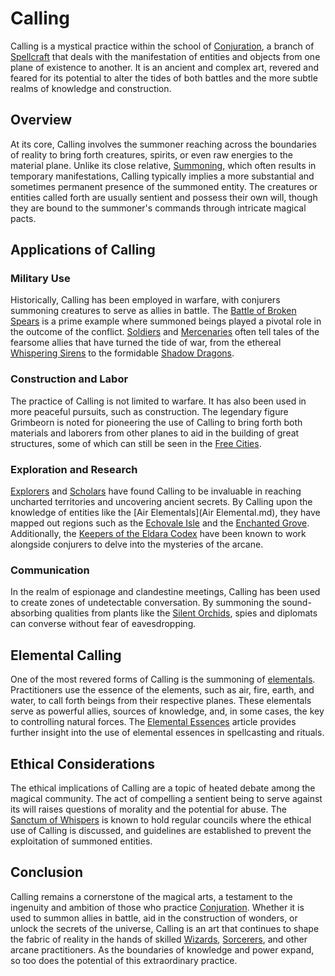# Calling

Calling is a mystical practice within the school of [Conjuration](Conjuration.md), a branch of [Spellcraft](Spellcraft.md) that deals with the manifestation of entities and objects from one plane of existence to another. It is an ancient and complex art, revered and feared for its potential to alter the tides of both battles and the more subtle realms of knowledge and construction.

## Overview

At its core, Calling involves the summoner reaching across the boundaries of reality to bring forth creatures, spirits, or even raw energies to the material plane. Unlike its close relative, [Summoning](Summoning.md), which often results in temporary manifestations, Calling typically implies a more substantial and sometimes permanent presence of the summoned entity. The creatures or entities called forth are usually sentient and possess their own will, though they are bound to the summoner's commands through intricate magical pacts.

## Applications of Calling

### Military Use

Historically, Calling has been employed in warfare, with conjurers summoning creatures to serve as allies in battle. The [Battle of Broken Spears](Battle%20of%20Broken%20Spears.md) is a prime example where summoned beings played a pivotal role in the outcome of the conflict. [Soldiers](Soldiers.md) and [Mercenaries](Mercenaries.md) often tell tales of the fearsome allies that have turned the tide of war, from the ethereal [Whispering Sirens](Whispering%20Sirens.md) to the formidable [Shadow Dragons](Shadow%20Dragons.md).

### Construction and Labor

The practice of Calling is not limited to warfare. It has also been used in more peaceful pursuits, such as construction. The legendary figure Grimbeorn is noted for pioneering the use of Calling to bring forth both materials and laborers from other planes to aid in the building of great structures, some of which can still be seen in the [Free Cities](Free%20Cities.md).

### Exploration and Research

[Explorers](Explorers.md) and [Scholars](Scholars.md) have found Calling to be invaluable in reaching uncharted territories and uncovering ancient secrets. By Calling upon the knowledge of entities like the [Air Elementals](Air Elemental.md), they have mapped out regions such as the [Echovale Isle](Echovale%20Isle.md) and the [Enchanted Grove](Enchanted%20Grove.md). Additionally, the [Keepers of the Eldara Codex](Keepers%20of%20the%20Eldara%20Codex.md) have been known to work alongside conjurers to delve into the mysteries of the arcane.

### Communication

In the realm of espionage and clandestine meetings, Calling has been used to create zones of undetectable conversation. By summoning the sound-absorbing qualities from plants like the [Silent Orchids](Silent%20Orchids.md), spies and diplomats can converse without fear of eavesdropping.

## Elemental Calling

One of the most revered forms of Calling is the summoning of [elementals](Elemental.md). Practitioners use the essence of the elements, such as air, fire, earth, and water, to call forth beings from their respective planes. These elementals serve as powerful allies, sources of knowledge, and, in some cases, the key to controlling natural forces. The [Elemental Essences](Elemental%20Essences.md) article provides further insight into the use of elemental essences in spellcasting and rituals.

## Ethical Considerations

The ethical implications of Calling are a topic of heated debate among the magical community. The act of compelling a sentient being to serve against its will raises questions of morality and the potential for abuse. The [Sanctum of Whispers](Sanctum%20of%20Whispers.md) is known to hold regular councils where the ethical use of Calling is discussed, and guidelines are established to prevent the exploitation of summoned entities.

## Conclusion

Calling remains a cornerstone of the magical arts, a testament to the ingenuity and ambition of those who practice [Conjuration](Conjuration.md). Whether it is used to summon allies in battle, aid in the construction of wonders, or unlock the secrets of the universe, Calling is an art that continues to shape the fabric of reality in the hands of skilled [Wizards](Wizards.md), [Sorcerers](Sorcerers.md), and other arcane practitioners. As the boundaries of knowledge and power expand, so too does the potential of this extraordinary practice.
